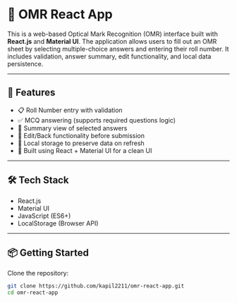 # 📝 OMR React App

This is a web-based Optical Mark Recognition (OMR) interface built with **React.js** and **Material UI**. The application allows users to fill out an OMR sheet by selecting multiple-choice answers and entering their roll number. It includes validation, answer summary, edit functionality, and local data persistence.

---

## 🚀 Features

- 📋 Roll Number entry with validation
- ✅ MCQ answering (supports required questions logic)
- 🧠 Summary view of selected answers
- 🔁 Edit/Back functionality before submission
- 💾 Local storage to preserve data on refresh
- 🎨 Built using React + Material UI for a clean UI

---

## 🛠️ Tech Stack

- React.js
- Material UI
- JavaScript (ES6+)
- LocalStorage (Browser API)

---

## 📦 Getting Started

Clone the repository:

```bash
git clone https://github.com/kapil2211/omr-react-app.git
cd omr-react-app
